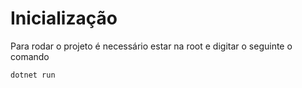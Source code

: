 # Inicialização

Para rodar o projeto é necessário estar na root e digitar o seguinte o comando

```bash
dotnet run
```